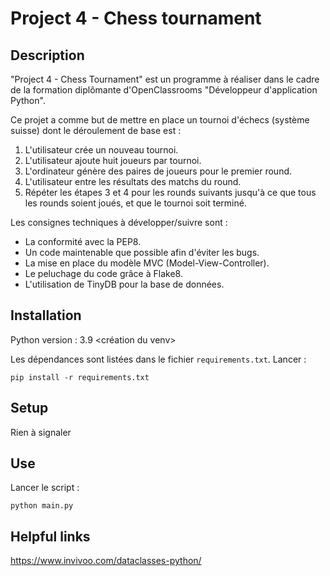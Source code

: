 # Project 4 - Chess tournament

## Description

"Project 4 - Chess Tournament" est un programme à réaliser dans le cadre de la formation diplômante d'OpenClassrooms "Développeur d'application Python".

Ce projet a comme but de mettre en place un tournoi d'échecs (système suisse) dont le déroulement de base est : 

1) L'utilisateur crée un nouveau tournoi.
2) L'utilisateur ajoute huit joueurs par tournoi.
3) L'ordinateur génère des paires de joueurs pour le premier round.
4) L'utilisateur entre les résultats des matchs du round.
5) Répéter les étapes 3 et 4 pour les rounds suivants jusqu'à ce que tous les rounds soient joués, et que le tournoi soit terminé.

Les consignes techniques à développer/suivre sont :
- La conformité avec la PEP8.
- Un code maintenable que possible afin d'éviter les bugs.
- La mise en place du modèle MVC (Model-View-Controller).
- Le peluchage du code grâce à Flake8.
- L'utilisation de TinyDB pour la base de données.

## Installation

Python version : 3.9
<création du venv>

Les dépendances sont listées dans le fichier `requirements.txt`.
Lancer :

```
pip install -r requirements.txt
```

## Setup

Rien à signaler

## Use
Lancer le script :

```
python main.py
```

## Helpful links

https://www.invivoo.com/dataclasses-python/
